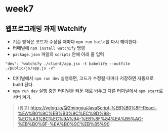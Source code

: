 # week7
## 웹프로그래밍 과제 Watchify
- 기존 방식은 코드가 수정될 때마다 `npm run build`를 다시 해야한다.
- 터메널에 `npm install watchify` 명령
- `package.json` 파일의  `scripts` 안에 아래 줄 입력
```
"dev": "watchify ./client/app.jsx -t babelify --outfile ./public/js/app.js -v"
```
- 터미널에서 `npm run dev` 실행하면, 코드가 수정될 때마다 저장하면 자동으로 build 된다.
- `npm run dev` 실행 중인 터미널을 켜둔 채로 놔두고 다른 터미널에서 `npm start`로 서버 켜기.
> (참고) https://velog.io/@2mingyu/JavaScript-%EB%B0%8F-React-%EA%B0%9C%EB%B0%9C%EC%9D%98-%EC%A3%BC%EC%9A%94-%EB%8F%84%EA%B5%AC-%EB%B0%8F-%EA%B0%9C%EB%85%90